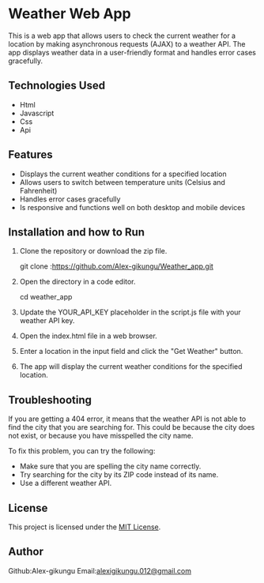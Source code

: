 # Weather Web App

This is a web app that allows users to check the current weather for a location by making asynchronous requests (AJAX) to a weather API. The app displays weather data in a user-friendly format and handles error cases gracefully.

## Technologies Used 
- Html
- Javascript
- Css
- Api 

## Features

- Displays the current weather conditions for a specified location
- Allows users to switch between temperature units (Celsius and Fahrenheit)
- Handles error cases gracefully
- Is responsive and functions well on both desktop and mobile devices

## Installation and how to Run
1. Clone the repository or download the zip file.


      git clone :https://github.com/Alex-gikungu/Weather_app.git
 

2. Open the directory in a code editor.

      cd weather_app

3. Update the YOUR_API_KEY placeholder in the script.js file with your weather API key.
4. Open the index.html file in a web browser.
5. Enter a location in the input field and click the "Get Weather" button.
6. The app will display the current weather conditions for the specified location.

## Troubleshooting
If you are getting a 404 error, it means that the weather API is not able to find the city that you are searching for. This could be because the city does not exist, or because you have misspelled the city name.

To fix this problem, you can try the following:

- Make sure that you are spelling the city name correctly.
- Try searching for the city by its ZIP code instead of its name.
- Use a different weather API.

## License
This project is licensed under the [MIT License](LICENSE).

## Author
Github:Alex-gikungu
Email:alexigikungu.012@gmail.com
